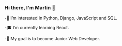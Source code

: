 ### Hi there, I'm Martin 👋
-👀 I’m interested in Python, Django, JavaScript and SQL. 

-🎓 I’m currently learning React. 

-🚀 My goal is to become Junior Web Developer.
<!--
**martin0626/martin0626** is a ✨ _special_ ✨ repository because its `README.md` (this file) appears on your GitHub profile.





